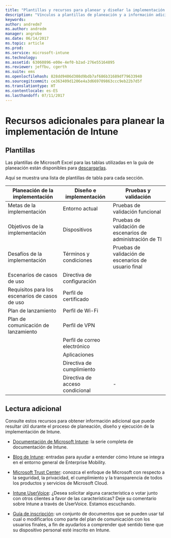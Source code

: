 ```yaml
---
title: "Plantillas y recursos para planear y diseñar la implementación de Intune"
description: "Vínculos a plantillas de planeación y a información adicional sobre Intune que pueden resultar útiles durante el proceso de planeación y ejecución de la implementación de Intune."
keywords: 
author: andredm7
ms.author: andredm
manager: angrobe
ms.date: 06/14/2017
ms.topic: article
ms.prod: 
ms.service: microsoft-intune
ms.technology: 
ms.assetid: 63060896-e00e-4ef0-b2ad-276e55164895
ms.reviewer: jeffbu, cgerth
ms.suite: ems
ms.openlocfilehash: 828dd9406d308d9bdb7af686b31689df79633940
ms.sourcegitcommit: ce363409d1206e4a3d669709863ccc9eb22b7d5f
ms.translationtype: HT
ms.contentlocale: es-ES
ms.lasthandoff: 07/11/2017
---
```

# <a name="additional-resources-for-planning-your-intune-deployment"></a>Recursos adicionales para planear la implementación de Intune

## <a name="templates"></a>Plantillas

Las plantillas de Microsoft Excel para las tablas utilizadas en la guía de planeación están disponibles para [descargarlas](https://gallery.technet.microsoft.com/Intune-deployment-planning-fae156c2?redir=0).

Aquí se muestra una lista de plantillas de tabla para cada sección.

|Planeación de la implementación  |Diseño e implementación   |Pruebas y validación |
|-----|----- |------|
| Metas de la implementación |Entorno actual|Pruebas de validación funcional|
| Objetivos de la implementación |Dispositivos|Pruebas de validación de escenarios de administración de TI|
| Desafíos de la implementación |Términos y condiciones|Pruebas de validación de escenarios de usuario final|
| Escenarios de casos de uso |Directiva de configuración| |
| Requisitos para los escenarios de casos de uso |Perfil de certificado| |
| Plan de lanzamiento |Perfil de Wi-Fi| |
| Plan de comunicación de lanzamiento|Perfil de VPN| |
| |  Perfil de correo electrónico | |
| | Aplicaciones | |
| | Directiva de cumplimiento | |
| | Directiva de acceso condicional|-|


## <a name="further-reading"></a>Lectura adicional

Consulte estos recursos para obtener información adicional que puede resultar útil durante el proceso de planeación, diseño y ejecución de la implementación de Intune.

-   [Documentación de Microsoft Intune](/intune/): la serie completa de documentación de Intune.

-   [Blog de Intune](https://blogs.technet.microsoft.com/enterprisemobility/): entradas para ayudar a entender cómo Intune se integra en el entorno general de Enterprise Mobility.

-   [Microsoft Trust Center](http://www.microsoft.com/TrustCenter/default.aspx): conozca el enfoque de Microsoft con respecto a la seguridad, la privacidad, el cumplimiento y la transparencia de todos los productos y servicios de Microsoft Cloud.

-   [Intune UserVoice](http://microsoftintune.uservoice.com/): ¿Desea solicitar alguna característica o votar junto con otros clientes a favor de las características? Deje su comentario sobre Intune a través de UserVoice. Estamos escuchando.

-   [Guía de inscripción](https://gallery.technet.microsoft.com/Intune-End-User-Enrollment-3a0c9b0c?WT.mc_id=Blog_Intune_General_PCIT): un conjunto de documentos que se pueden usar tal cual o modificarlos como parte del plan de comunicación con los usuarios finales, a fin de ayudarlos a comprender qué sentido tiene que su dispositivo personal esté inscrito en Intune.
